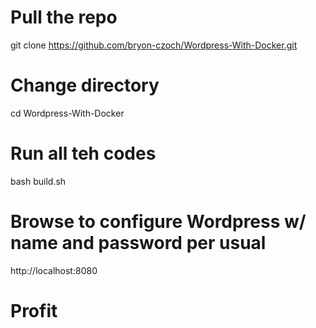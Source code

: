 # Pull the repo
git clone https://github.com/bryon-czoch/Wordpress-With-Docker.git

# Change directory
cd Wordpress-With-Docker

# Run all teh codes
bash build.sh

# Browse to configure Wordpress w/ name and password per usual

http://localhost:8080

# Profit
